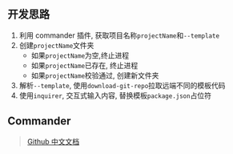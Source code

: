## 开发思路

1. 利用 commander 插件, 获取项目名称`projectName`和`--template`
2. 创建`projectName`文件夹
    - 如果`projectName`为空,终止进程
    - 如果`projectName`已存在, 终止进程
    - 如果`projectName`校验通过, 创建新文件夹
3. 解析`--template`, 使用`download-git-repo`拉取远端不同的模板代码
4. 使用`inquirer`, 交互式输入内容, 替换模板`package.json`占位符

## Commander

> [Github 中文文档](https://github.com/tj/commander.js/blob/master/Readme_zh-CN.md)
